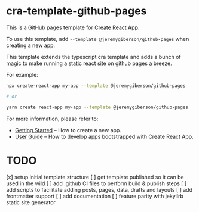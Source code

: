 # cra-template-github-pages
This is a GitHub pages template for [Create React App](https://github.com/facebook/create-react-app).

To use this template, add `--template @jeremygiberson/github-pages` when creating a new app.

This template extends the typescript cra template and adds a bunch of magic to make running a static react site on github pages a breeze.

For example:

```sh
npx create-react-app my-app --template @jeremygiberson/github-pages

# or

yarn create react-app my-app --template @jeremygiberson/github-pages
```

For more information, please refer to:

- [Getting Started](https://create-react-app.dev/docs/getting-started) – How to create a new app.
- [User Guide](https://create-react-app.dev) – How to develop apps bootstrapped with Create React App.


# TODO
[x] setup initial template structure
[ ] get template published so it can be used in the wild
[ ] add .github CI files to perform build & publish steps
[ ] add scripts to facilitate adding posts, pages, data, drafts and layouts
[ ] add frontmatter support
[ ] add documentation
[ ] feature parity with jekyllrb static site generator
